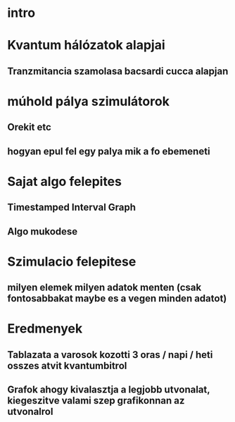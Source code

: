 # intro

# Kvantum hálózatok alapjai 
## Tranzmitancia szamolasa bacsardi cucca alapjan

# múhold pálya szimulátorok 
## Orekit etc 
## hogyan epul fel egy palya mik a fo ebemeneti 


# Sajat algo felepites
##  Timestamped Interval Graph

## Algo mukodese

# Szimulacio felepitese 
## milyen elemek milyen adatok menten (csak fontosabbakat maybe es a vegen minden adatot) 

# Eredmenyek 
## Tablazata a varosok kozotti 3 oras / napi / heti osszes atvit kvantumbitrol 

## Grafok ahogy kivalasztja a legjobb utvonalat, kiegeszitve valami szep grafikonnan az utvonalrol 









